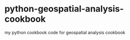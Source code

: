 python-geospatial-analysis-cookbook
==================================

my python cookbook code for geospatial analysis cookbook
